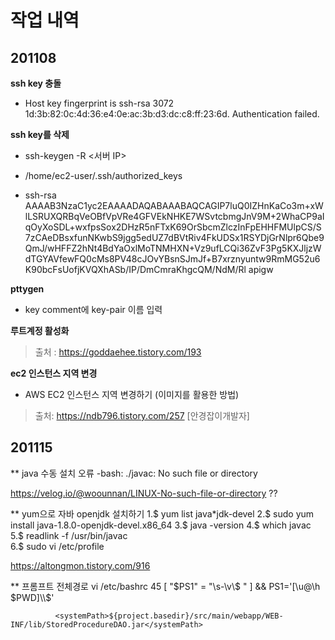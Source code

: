 # 작업 내역
## 201108

**ssh key 충돌**
* Host key fingerprint is ssh-rsa 3072 1d:3b:82:0c:4d:36:e4:0e:ac:3b:d3:dc:c8:ff:23:6d. Authentication failed.


**ssh key를 삭제**
* ssh-keygen -R <서버 IP>

* /home/ec2-user/.ssh/authorized_keys

* ssh-rsa AAAAB3NzaC1yc2EAAAADAQABAAABAQCAGIP7luQ0IZHnKaCo3m+xWlLSRUXQRBqVeOBfVpVRe4GFVEkNHKE7WSvtcbmgJnV9M+2WhaCP9aIqOyXoSDL+wxfpsSox2DHzR5nFTxK69OrSbcmZlczInFpEHHFMUlpCS/S7zCAeDBsxfunNKwbS9jgg5edUZ7dBVtRiv4FkUDSx1RSYDjGrNlpr6Qbe9QmJ/wHFFZ2hNt4BdYaOxlMoTNMHXN+Vz9ufLCQi36ZvF3Pg5KXJljzWdTGYAVfewFQ0cMs8PV48cJOvYBsnSJmJf+B7xrznyuntw9RmMG52u6K90bcFsUofjKVQXhASb/IP/DmCmraKhgcQM/NdM/Rl apigw


**pttygen** 
* key comment에 key-pair 이름 입력



**루트계정 활성화** 
>출처 : https://goddaehee.tistory.com/193


**ec2 인스턴스 지역 변경**
* AWS EC2 인스턴스 지역 변경하기 (이미지를 활용한 방법)
>출처: https://ndb796.tistory.com/257 [안경잡이개발자]

## 201115
** java 수동 설치 오류
-bash: ./javac: No such file or directory

https://velog.io/@woounnan/LINUX-No-such-file-or-directory 
??

** yum으로 자바 openjdk 설치하기
1.$ yum list java*jdk-devel
2.$ sudo yum install java-1.8.0-openjdk-devel.x86_64
3.$ java -version
4.$ which javac
5.$ readlink -f /usr/bin/javac   
6.$ sudo vi /etc/profile
 
https://altongmon.tistory.com/916

** 프롬프트 전체경로 
vi /etc/bashrc
45     [ "$PS1" = "\\s-\\v\\\$ " ] && PS1='[\u@\h $PWD]\\$'


		      <systemPath>${project.basedir}/src/main/webapp/WEB-INF/lib/StoredProcedureDAO.jar</systemPath> 


